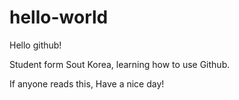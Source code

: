 # hello-world
Hello github!

Student form Sout Korea, learning how to use Github.

If anyone reads this, Have a nice day!
